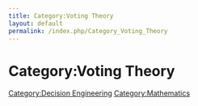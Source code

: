 ```yaml
---
title: Category:Voting Theory
layout: default
permalink: /index.php/Category_Voting_Theory
---
```


# Category:Voting Theory

[Category:Decision Engineering](Category_Decision_Engineering)
[Category:Mathematics](Category_Mathematics)